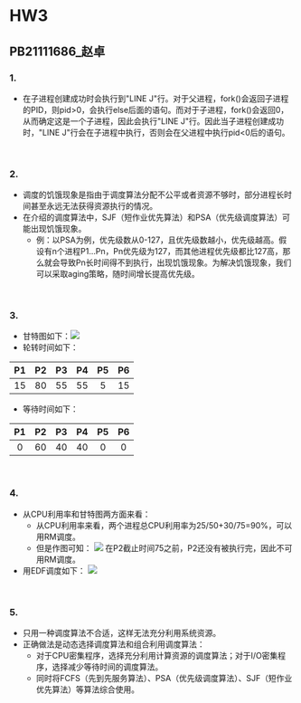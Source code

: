 # HW3
## PB21111686_赵卓
### 1.
- 在子进程创建成功时会执行到"LINE J"行。对于父进程，fork()会返回子进程的PID，则pid>0，会执行else后面的语句。而对于子进程，fork()会返回0，从而确定这是一个子进程，因此会执行"LINE J"行。因此当子进程创建成功时，"LINE J"行会在子进程中执行，否则会在父进程中执行pid<0后的语句。
<br>

### 2.
- 调度的饥饿现象是指由于调度算法分配不公平或者资源不够时，部分进程长时间甚至永远无法获得资源执行的情况。
- 在介绍的调度算法中，SJF（短作业优先算法）和PSA（优先级调度算法）可能出现饥饿现象。
  - 例：以PSA为例，优先级数从0-127，且优先级数越小，优先级越高。假设有n个进程P1...Pn，Pn优先级为127，而其他进程优先级都比127高，那么就会导致Pn长时间得不到执行，出现饥饿现象。为解决饥饿现象，我们可以采取aging策略，随时间增长提高优先级。
<br>

### 3.
- 甘特图如下：![](c:/Users/86153/Desktop/OS/HW/HW3/1.jpg)
- 轮转时间如下：

|  P1   |  P2   |  P3   |  P4   |  P5   |  P6   |
| :---: | :---: | :---: | :---: | :---: | :---: |
|  15   |  80   |  55   |  55   |   5   |  15   |

- 等待时间如下：
  
|  P1   |  P2   |  P3   |  P4   |  P5   |  P6   |
| :---: | :---: | :---: | :---: | :---: | :---: |
|   0   |  60   |  40   |  40   |   0   |   0   |

<br>

### 4.
- 从CPU利用率和甘特图两方面来看：
   - 从CPU利用率来看，两个进程总CPU利用率为25/50+30/75=90%，可以用RM调度。
   - 但是作图可知：
     ![](c:/Users/86153/Desktop/OS/HW/HW3/2.jpg)
     在P2截止时间75之前，P2还没有被执行完，因此不可用RM调度。
- 用EDF调度如下：
  ![](c:/Users/86153/Desktop/OS/HW/HW3/3.jpg)
<br>

### 5.
- 只用一种调度算法不合适，这样无法充分利用系统资源。
- 正确做法是动态选择调度算法和组合利用调度算法：
   - 对于CPU密集程序，选择充分利用计算资源的调度算法；对于I/O密集程序，选择减少等待时间的调度算法。
   - 同时将FCFS（先到先服务算法）、PSA（优先级调度算法）、SJF（短作业优先算法）等算法综合使用。